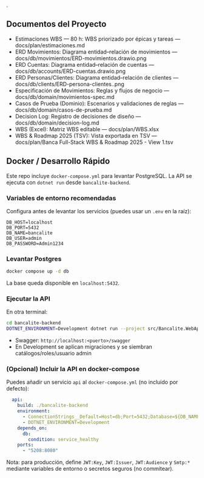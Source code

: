 .

## Documentos del Proyecto

- Estimaciones WBS — 80 h: WBS priorizado por épicas y tareas — docs/plan/estimaciones.md
- ERD Movimientos: Diagrama entidad–relación de movimientos — docs/db/movimientos/ERD-movimientos.drawio.png
- ERD Cuentas: Diagrama entidad–relación de cuentas — docs/db/accounts/ERD-cuentas.drawio.png
- ERD Personas/Clientes: Diagrama entidad–relación de clientes — docs/db/clients/ERD-persona-clientes..png
- Especificación de Movimientos: Reglas y flujos de negocio — docs/db/domain/movimientos-spec.md
- Casos de Prueba (Dominio): Escenarios y validaciones de reglas — docs/db/domain/casos-de-prueba.md
- Decision Log: Registro de decisiones de diseño — docs/db/domain/decision-log.md
- WBS (Excel): Matriz WBS editable — docs/plan/WBS.xlsx
- WBS & Roadmap 2025 (TSV): Vista exportada en TSV — docs/plan/Banca Full-Stack WBS & Roadmap 2025 - View 1.tsv

## Docker / Desarrollo Rápido

Este repo incluye `docker-compose.yml` para levantar PostgreSQL. La API se ejecuta con `dotnet run` desde `bancalite-backend`.

### Variables de entorno recomendadas

Configura antes de levantar los servicios (puedes usar un `.env` en la raíz):

```
DB_HOST=localhost
DB_PORT=5432
DB_NAME=bancalite
DB_USER=admin
DB_PASSWORD=Admin1234
```

### Levantar Postgres

```bash
docker compose up -d db
```

La base queda disponible en `localhost:5432`.

### Ejecutar la API

En otra terminal:

```bash
cd bancalite-backend
DOTNET_ENVIRONMENT=Development dotnet run --project src/Bancalite.WebApi
```

- Swagger: `http://localhost:<puerto>/swagger`
- En Development se aplican migraciones y se siembran catálogos/roles/usuario admin

### (Opcional) Incluir la API en docker-compose

Puedes añadir un servicio `api` al `docker-compose.yml` (no incluido por defecto):

```yaml
  api:
    build: ./bancalite-backend
    environment:
      - ConnectionStrings__Default=Host=db;Port=5432;Database=${DB_NAME:-bancalite};Username=${DB_USER};Password=${DB_PASSWORD};Pooling=true
      - DOTNET_ENVIRONMENT=Development
    depends_on:
      db:
        condition: service_healthy
    ports:
      - "5208:8080"
```

Nota: para producción, define `JWT:Key`, `JWT:Issuer`, `JWT:Audience` y `Smtp:*` mediante variables de entorno o secretos seguros (no commitear).
